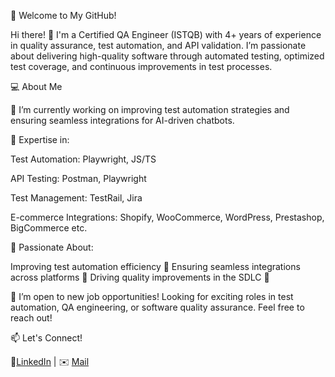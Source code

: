 🚀 Welcome to My GitHub!

Hi there! 👋 I'm a Certified QA Engineer (ISTQB) with 4+ years of experience in quality assurance, test automation, and API validation. I’m passionate about delivering high-quality software through automated testing, optimized test coverage, and continuous improvements in test processes.

💻 About Me

🔭 I’m currently working on improving test automation strategies and ensuring seamless integrations for AI-driven chatbots.

🔹 Expertise in:


Test Automation: Playwright, JS/TS

API Testing: Postman, Playwright

Test Management: TestRail, Jira

E-commerce Integrations: Shopify, WooCommerce, WordPress, Prestashop, BigCommerce etc.


🔹 Passionate About:

Improving test automation efficiency 🔄
Ensuring seamless integrations across platforms 🔗
Driving quality improvements in the SDLC 🚀


🚀 I’m open to new job opportunities! Looking for exciting roles in test automation, QA engineering, or software quality assurance. Feel free to reach out!

📫 Let's Connect!

🔗[LinkedIn](https://www.linkedin.com/in/emilia-konstankiewicz/) | ✉️ [Mail](mailto:ekonstankiewicz@gmail.com)
